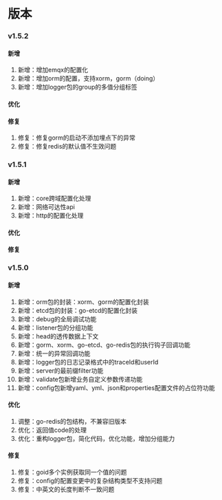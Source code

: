 # 版本
### v1.5.2
#### 新增
1. 新增：增加emqx的配置化
2. 新增：增加orm的配置，支持xorm，gorm（doing）
3. 新增：增加logger包的group的多值分组标签

#### 优化
#### 修复
1. 修复：修复gorm的启动不添加埋点下的异常
2. 修复：修复redis的默认值不生效问题

### v1.5.1
#### 新增
1. 新增：core跨域配置化处理
2. 新增：网络可达性api
3. 新增：http的配置化处理
#### 优化
#### 修复

### v1.5.0
#### 新增
1. 新增：orm包的封装：xorm、gorm的配置化封装
2. 新增：etcd包的封装：go-etcd的配置化封装
3. 新增：debug的全局调试功能
3. 新增：listener包的分组功能
4. 新增：head的透传数据上下文
5. 新增：gorm、xorm、go-etcd、go-redis包的执行钩子回调功能
6. 新增：统一的异常回调功能
7. 新增：logger包的日志记录格式中的traceId和userId
8. 新增：server的最前缀filter功能 
9. 新增：validate包新增业务自定义参数传递功能
10. 新增：config包新增yaml、yml、json和properties配置文件的占位符功能
#### 优化
1. 调整：go-redis的包结构，不兼容旧版本
2. 优化：返回值code的处理
3. 优化：重构logger包，简化代码，优化功能，增加分组能力
#### 修复
1. 修复：goid多个实例获取同一个值的问题
2. 修复：config的配置变更中的复杂结构类型不支持问题
3. 修复：中英文的长度判断不一致问题
